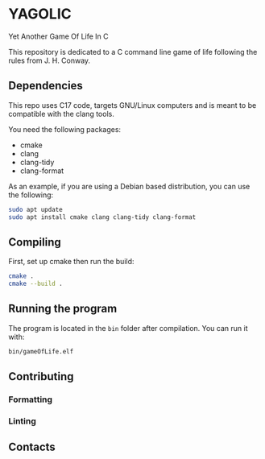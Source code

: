 # YAGOLIC

Yet Another Game Of Life In C

This repository is dedicated to a C command line game of life following the rules from J. H. Conway.

## Dependencies

This repo uses C17 code, targets GNU/Linux computers and is meant to be compatible with the clang tools.

You need the following packages:

- cmake
- clang
- clang-tidy
- clang-format

As an example, if you are using a Debian based distribution, you can use the following:

```sh
sudo apt update
sudo apt install cmake clang clang-tidy clang-format
```

## Compiling

First, set up cmake then run the build:

```sh
cmake .
cmake --build .
```

## Running the program

The program is located in the `bin` folder after compilation.
You can run it with:

```sh
bin/gameOfLife.elf
```

## Contributing

### Formatting

### Linting

## Contacts
